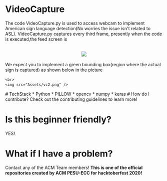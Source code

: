# VideoCapture
  The code VideoCapture.py is used to access webcam to implement American sign language detection(No worries the issue isn't related to ASL).
  VideoCapture.py captures every third frame, presently when the code is executed,the feed screen is
  <p align="center">
  <b></b>
    <br>
    <img src="https://github.com/jeff10joy/VideoCapture/blob/main/Assets/vc1.png/">
  </p>

  
  We expect you to implement a green bounding box(region where the actual sign is captured) as shown 
  below in the picture
  <p align="center">

    <br>
    <img src="Assets/vc2.png" />
</p>
# TechStack
  * Python
  * PILLOW
  * opencv
  * numpy 
  * keras
# How do I contribute?
  Check out the contributing guidelines to learn more!
  
# Is this beginner friendly?
  YES!
# What if I have a problem?
  Contact any of the ACM Team members!
  **This is one of the official repositories created by ACM PESU-ECC for hacktoberfest 2020!** 
